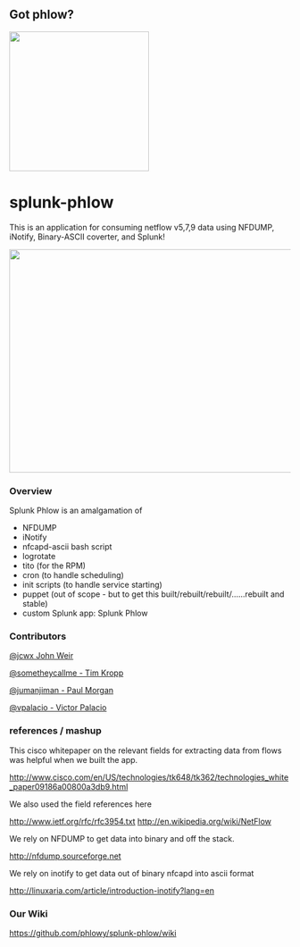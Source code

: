 ## Got phlow? 

<img src="https://raw.github.com/phlowy/splunk-phlow/master/phlow-assets/flow.png" width="250" height="250" />


splunk-phlow
==================

This is an application for consuming netflow v5,7,9 data using NFDUMP, iNotify, Binary-ASCII coverter, and Splunk!

<img src="https://raw.github.com/phlowy/splunk-phlow/master/phlow-assets/phlowdash.png" width="750" height="400" />


### Overview

Splunk Phlow is an amalgamation of 
- NFDUMP
- iNotify 
- nfcapd-ascii bash script
- logrotate
- tito (for the RPM)
- cron (to handle scheduling)
- init scripts (to handle service starting)
- puppet (out of scope - but to get this built/rebuilt/rebuilt/......rebuilt and stable)
- custom Splunk app: Splunk Phlow

### Contributors

[@jcwx John Weir](https://github.com/jcwx) 

[@sometheycallme - Tim Kropp](https://github.com/sometheycallme) 

[@jumanjiman - Paul Morgan](https://github.com/jumanjiman) 

[@vpalacio - Victor Palacio](https://github.com/vpalacio) 


### references / mashup

This cisco whitepaper on the relevant fields for extracting data from flows was helpful when we built the app.

http://www.cisco.com/en/US/technologies/tk648/tk362/technologies_white_paper09186a00800a3db9.html

We also used the field references here

http://www.ietf.org/rfc/rfc3954.txt
http://en.wikipedia.org/wiki/NetFlow

We rely on NFDUMP to get data into binary and off the stack.

http://nfdump.sourceforge.net

We rely on inotify to get data out of binary nfcapd into ascii format

http://linuxaria.com/article/introduction-inotify?lang=en

### Our Wiki

https://github.com/phlowy/splunk-phlow/wiki
